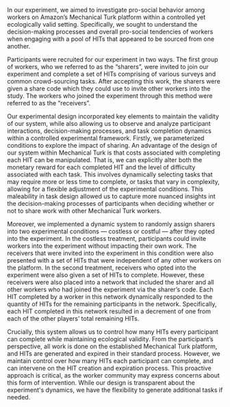 In our experiment, we aimed to investigate pro-social behavior among workers on Amazon’s Mechanical Turk platform within a controlled yet ecologically valid setting. Specifically, we sought to understand the decision-making processes and overall pro-social tendencies of workers when engaging with a pool of HITs that appeared to be sourced from one another.

Participants were recruited for our experiment in two ways. The first group of workers, who we referred to as the “sharers”, were invited to join our experiment and complete a set of HITs comprising of various surveys and common crowd-sourcing tasks. After accepting this work, the sharers were given a share code which they could use to invite other workers into the study. The workers who joined the experiment through this method were referred to as the “receivers”.

Our experimental design incorporated key elements to maintain the validity of our system, while also allowing us to observe and analyze participant interactions, decision-making processes, and task completion dynamics within a controlled experimental framework. Firstly, we parameterized conditions to explore the impact of sharing. An advantage of the design of our system within Mechanical Turk is that costs associated with completing each HIT can be manipulated. That is, we can explicitly alter both the monetary reward for each completed HIT and the level of difficulty associated with each task. This involves dynamically selecting tasks that may require more or less time to complete, or tasks that vary in complexity, allowing for a flexible adjustment of the experimental conditions. This maleability in task design allowed us to capture more nuanced insights int the decision-making processes of participants when deciding whether or not to share work with other Mechanical Turk workers.

Moreover, we implemented a dynamic system to randomly assign sharers into two experimental conditions — costless or costful — after they opted into the experiment. In the costless treatment, participants could invite workers into the experiment without impacting their own work. The receivers that were invited into the experiment in this condition were also presented with a set of HITs that were independent of any other workers on the platform. In the second treatment, receivers who opted into the experiment were also given a set of HITs to complete. However, these receivers were also placed into a network that included the sharer and all other workers who had joined the experiment via the sharer’s code. Each HIT completed by a worker in this network dynamically responded to the quantity of HITs for the remaining participants in the network. Specifically, each HIT completed in this network resulted in a decrement of one from each of the other players’ total remaining HITs.

Crucially, this system allows us to control how many HITs every participant can complete while maintaining ecological validity. From the participant’s perspective, all work is done on the established Mechanical Turk platform, and HITs are generated and expired in their standard process. However, we maintain control over how many HITs each participant can complete, and can intervene on the HIT creation and expiration process. This proactive approach is critical, as the worker community may express concerns about this form of intervention. While our design is transparent about the experiment's dynamics, we have the flexibility to generate additional tasks if needed.
